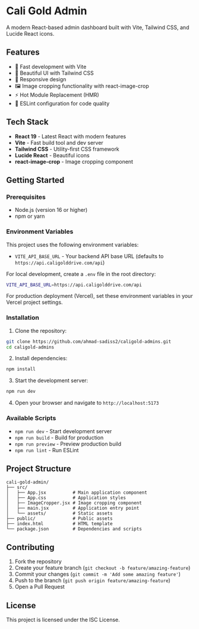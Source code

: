 # Cali Gold Admin

A modern React-based admin dashboard built with Vite, Tailwind CSS, and Lucide React icons.

## Features

- 🚀 Fast development with Vite
- 🎨 Beautiful UI with Tailwind CSS
- 📱 Responsive design
- 🖼️ Image cropping functionality with react-image-crop
- ⚡ Hot Module Replacement (HMR)
- 🔧 ESLint configuration for code quality

## Tech Stack

- **React 19** - Latest React with modern features
- **Vite** - Fast build tool and dev server
- **Tailwind CSS** - Utility-first CSS framework
- **Lucide React** - Beautiful icons
- **react-image-crop** - Image cropping component

## Getting Started

### Prerequisites

- Node.js (version 16 or higher)
- npm or yarn

### Environment Variables

This project uses the following environment variables:

- `VITE_API_BASE_URL` - Your backend API base URL (defaults to `https://api.caligolddrive.com/api`)

For local development, create a `.env` file in the root directory:
```bash
VITE_API_BASE_URL=https://api.caligolddrive.com/api
```

For production deployment (Vercel), set these environment variables in your Vercel project settings.

### Installation

1. Clone the repository:
```bash
git clone https://github.com/ahmad-sadiss2/caligold-admins.git
cd caligold-admins
```

2. Install dependencies:
```bash
npm install
```

3. Start the development server:
```bash
npm run dev
```

4. Open your browser and navigate to `http://localhost:5173`

### Available Scripts

- `npm run dev` - Start development server
- `npm run build` - Build for production
- `npm run preview` - Preview production build
- `npm run lint` - Run ESLint

## Project Structure

```
cali-gold-admin/
├── src/
│   ├── App.jsx          # Main application component
│   ├── App.css          # Application styles
│   ├── ImageCropper.jsx # Image cropping component
│   ├── main.jsx         # Application entry point
│   └── assets/          # Static assets
├── public/              # Public assets
├── index.html           # HTML template
└── package.json         # Dependencies and scripts
```

## Contributing

1. Fork the repository
2. Create your feature branch (`git checkout -b feature/amazing-feature`)
3. Commit your changes (`git commit -m 'Add some amazing feature'`)
4. Push to the branch (`git push origin feature/amazing-feature`)
5. Open a Pull Request

## License

This project is licensed under the ISC License.

